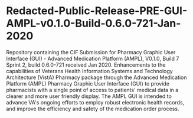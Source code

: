 # Redacted-Public-Release-PRE-GUI-AMPL-v0.1.0-Build-0.6.0-721-Jan-2020
Repository containing the CIF Submission for Pharmacy Graphic User Interface (GUI) - Advanced Medication Platform (AMPL), V0.1.0, Build 7 Sprint 2, build 0.6.0-721 received Jan 2020.
Enhancements to the capabilities of Veterans Health Information Systems and Technology Architecture (VistA) Pharmacy package through the Advanced Medication Platform (AMPL) Pharmacy Graphic User Interface (GUI) to provide pharmacists with a single point of access to patients' medical data in a clearer and more user friendly display. The AMPL GUI is intended to advance VA's ongoing efforts to employ robust electronic health records, and improve the efficiency and safety of the medication order process.
